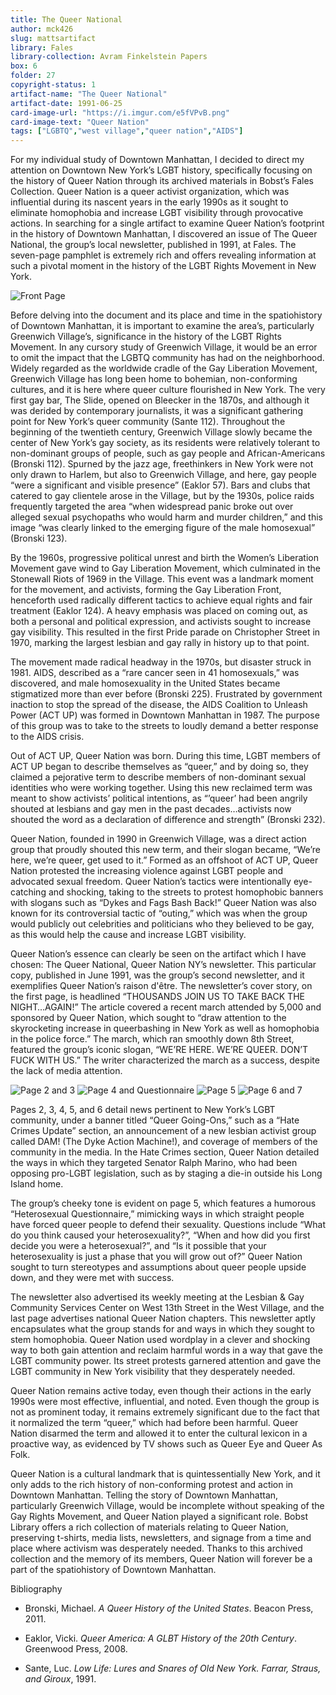 ```yaml
---
title: The Queer National
author: mck426
slug: mattsartifact
library: Fales
library-collection: Avram Finkelstein Papers
box: 6
folder: 27
copyright-status: 1
artifact-name: "The Queer National"
artifact-date: 1991-06-25
card-image-url: "https://i.imgur.com/e5fVPvB.png"
card-image-text: "Queer Nation"
tags: ["LGBTQ","west village","queer nation","AIDS"]
---
```


For my individual study of Downtown Manhattan, I decided to direct my attention on Downtown New York’s  LGBT history, specifically focusing on the history of Queer Nation through its archived materials in Bobst’s Fales Collection. Queer Nation is a queer activist organization, which was influential during its nascent years in the early 1990s as it sought to eliminate homophobia and increase LGBT visibility through provocative actions. In searching for a single artifact to examine Queer Nation’s footprint in the history of Downtown Manhattan, I discovered an issue of The Queer National, the group’s local newsletter, published in 1991, at Fales. The seven-page pamphlet is extremely rich and offers revealing information at such a pivotal moment in the history of the LGBT Rights Movement in New York.

![Front Page](https://i.imgur.com/ymJEpKA.jpg)

Before delving into the document and its place and time in the spatiohistory of Downtown Manhattan, it is important to examine the area’s, particularly Greenwich Village’s, significance in the history of the LGBT Rights Movement. In any cursory study of Greenwich Village, it would be an error to omit the impact that the LGBTQ community has had on the neighborhood. Widely regarded as the worldwide cradle of the Gay Liberation Movement, Greenwich Village has long been home to bohemian, non-conforming cultures, and it is here where queer culture flourished in New York. The very first gay bar, The Slide, opened on Bleecker in the 1870s, and although it was derided by contemporary journalists, it was a significant gathering point for New York’s queer community (Sante 112). Throughout the beginning of the twentieth century, Greenwich Village slowly became the center of New York’s gay society, as its residents were relatively tolerant to non-dominant groups of people, such as gay people and African-Americans (Bronski 112). Spurned by the jazz age, freethinkers in New York were not only drawn to Harlem, but also to Greenwich Village, and here, gay people “were a significant and visible presence” (Eaklor 57). Bars and clubs that catered to gay clientele arose in the Village, but by the 1930s, police raids frequently targeted the area “when widespread panic broke out over alleged sexual psychopaths who would harm and murder children,” and this image “was clearly linked to the emerging figure of the male homosexual” (Bronski 123).

By the 1960s, progressive political unrest and birth the Women’s Liberation Movement gave wind to Gay Liberation Movement, which culminated in the Stonewall Riots of 1969 in the Village. This event was a landmark moment for the movement, and activists, forming the Gay Liberation Front, henceforth used radically different tactics to achieve equal rights and fair treatment (Eaklor 124). A heavy emphasis was placed on coming out, as both a personal and political expression, and activists sought to increase gay visibility. This resulted in the first Pride parade on Christopher Street in 1970, marking the largest lesbian and gay rally in history up to that point.

The movement made radical headway in the 1970s, but disaster struck in 1981. AIDS, described as a “rare cancer seen in 41 homosexuals,” was discovered, and male homosexuality in the United States became stigmatized more than ever before (Bronski 225). Frustrated by government inaction to stop the spread of the disease, the AIDS Coalition to Unleash Power (ACT UP) was formed in Downtown Manhattan in 1987. The purpose of this group was to take to the streets to loudly demand a better response to the AIDS crisis.

Out of ACT UP, Queer Nation was born. During this time, LGBT members of ACT UP began to describe themselves as “queer,” and by doing so, they claimed a pejorative term to describe members of non-dominant sexual identities who were working together. Using this new reclaimed term was meant to show activists’ political intentions, as “’queer’ had been angrily shouted at lesbians and gay men in the past decades…activists now shouted the word as a declaration of difference and strength” (Bronski 232).

Queer Nation, founded in 1990 in Greenwich Village, was a direct action group that proudly shouted this new term, and their slogan became, “We’re here, we’re queer, get used to it.” Formed as an offshoot of ACT UP, Queer Nation protested the increasing violence against LGBT people and advocated sexual freedom. Queer Nation’s tactics were intentionally eye-catching and shocking, taking to the streets to protest homophobic banners with slogans such as “Dykes and Fags Bash Back!” Queer Nation was also known for its controversial tactic of “outing,” which was when the group would publicly out celebrities and politicians who they believed to be gay, as this would help the cause and increase LGBT visibility.

Queer Nation’s essence can clearly be seen on the artifact which I have chosen: The Queer National, Queer Nation NY’s newsletter. This particular copy, published in June 1991, was the group’s second newsletter, and it exemplifies Queer Nation’s raison d'être. The newsletter’s cover story, on the first page, is headlined “THOUSANDS JOIN US TO TAKE BACK THE NIGHT…AGAIN!” The article covered a recent march attended by 5,000 and sponsored by Queer Nation, which sought to “draw attention to the skyrocketing increase in queerbashing in New York as well as homophobia in the police force.” The march, which ran smoothly down 8th Street, featured the group’s iconic slogan, “WE’RE HERE. WE’RE QUEER. DON’T FUCK WITH US.” The writer characterized the march as a success, despite the lack of media attention.

![Page 2 and 3](https://i.imgur.com/J4A23Sq.jpg)
![Page 4 and Questionnaire](https://i.imgur.com/dJd3kTQ.jpg)
![Page 5](https://i.imgur.com/y228hAT.jpg)
![Page 6 and 7](https://i.imgur.com/nINZGDk.jpg)

Pages 2, 3, 4, 5, and 6 detail news pertinent to New York’s LGBT community, under a banner titled “Queer Going-Ons,” such as a “Hate Crimes Update” section, an announcement of a new lesbian activist group called DAM! (The Dyke Action Machine!), and coverage of members of the community in the media. In the Hate Crimes section, Queer Nation detailed the ways in which they targeted Senator Ralph Marino, who had been opposing pro-LGBT legislation, such as by staging a die-in outside his Long Island home.

The group’s cheeky tone is evident on page 5, which features a humorous “Heterosexual Questionnaire,” mimicking ways in which straight people have forced queer people to defend their sexuality. Questions include “What do you think caused your heterosexuality?”, “When and how did you first decide you were a heterosexual?”, and “Is it possible that your heterosexuality is just a phase that you will grow out of?” Queer Nation sought to turn stereotypes and assumptions about queer people upside down, and they were met with success.

The newsletter also advertised its weekly meeting at the Lesbian & Gay Community Services Center on West 13th Street in the West Village, and the last page advertises national Queer Nation chapters. This newsletter aptly encapsulates what the group stands for and ways in which they sought to stem homophobia. Queer Nation used wordplay in a clever and shocking way to both gain attention and reclaim harmful words in a way that gave the LGBT community power. Its street protests garnered attention and gave the LGBT community in New York visibility that they desperately needed.

Queer Nation remains active today, even though their actions in the early 1990s were most effective, influential, and noted. Even though the group is not as prominent today, it remains extremely significant due to the fact that it normalized the term “queer,” which had before been harmful. Queer Nation disarmed the term and allowed it to enter the cultural lexicon in a proactive way, as evidenced by TV shows such as Queer Eye and Queer As Folk.

Queer Nation is a cultural landmark that is quintessentially New York, and it only adds to the rich history of non-conforming protest and action in Downtown Manhattan. Telling the story of Downtown Manhattan, particularly Greenwich Village, would be incomplete without speaking of the Gay Rights Movement, and Queer Nation played a significant role. Bobst Library offers a rich collection of materials relating to Queer Nation, preserving t-shirts, media lists, newsletters, and signage from a time and place where activism was desperately needed. Thanks to this archived collection and the memory of its members, Queer Nation will forever be a part of the spatiohistory of Downtown Manhattan.  

Bibliography

* Bronski, Michael. _A Queer History of the United States_. Beacon Press, 2011.

* Eaklor, Vicki. _Queer America: A GLBT History of the 20th Century_. Greenwood Press, 2008.

* Sante, Luc. _Low Life: Lures and Snares of Old New York. Farrar, Straus, and Giroux_, 1991.

